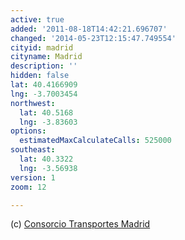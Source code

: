 ```yaml
---
active: true
added: '2011-08-18T14:42:21.696707'
changed: '2014-05-23T12:15:47.749554'
cityid: madrid
cityname: Madrid
description: ''
hidden: false
lat: 40.4166909
lng: -3.7003454
northwest:
  lat: 40.5168
  lng: -3.83603
options:
  estimatedMaxCalculateCalls: 525000
southeast:
  lat: 40.3322
  lng: -3.56938
version: 1
zoom: 12

---
```


(c) [Consorcio Transportes Madrid](http://www.crtm.es/)
